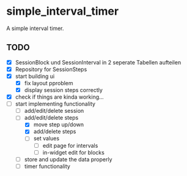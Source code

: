 # simple_interval_timer

A simple interval timer.

## TODO
- [x] SessionBlock und SessionInterval in 2 seperate Tabellen aufteilen
- [x] Repository for SessionSteps
- [x] start building ui
  - [x] fix layout pproblem
  - [x] display session steps correctly
- [x] check if things are kinda working...
- [ ] start implementing functionality
  - [ ] add/edit/delete session
  - [ ] add/edit/delete steps
    - [x] move step up/down
    - [x] add/delete steps
    - [ ] set values
      - [ ] edit page for intervals
      - [ ] in-widget edit for blocks
  - [ ] store and update the data properly
  - [ ] timer functionality
